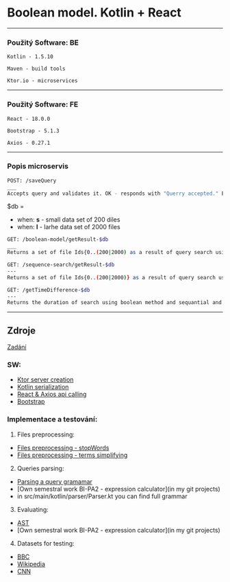 # Boolean model.  Kotlin + React
___


### Použitý Software: BE
`Kotlin - 1.5.10`

`Maven - build tools`

`Ktor.io - microservices`


____

### Použitý Software: FE
`React - 18.0.0` 

`Bootstrap - 5.1.3`

`Axios - 0.27.1`
____

### Popis microservis
```sh
POST: /saveQuery  
___
Accepts query and validates it. OK - responds with "Querry accepted." ERROR - "Bad query syntax."
```
$db = 
* when:  **s** - small data set of 200 diles
* when:  **l** - larhe data set of 2000 files

```sh
GET: /boolean-model/getResult-$db  
___
Returns a set of file Ids{0..(200|2000) as a result of query search using inverted indexes in db
```
```sh
GET: /sequence-search/getResult-$db
---
Returns a set of file Ids{0..(200|2000)} as a result of query search using sequantial search in db

```
```sh
GET: /getTimeDifference-$db  
---
Returns the duration of search using boolean method and sequantial and their difference in ns.
```
____
## Zdroje

[Zadání](https://moodle-vyuka.cvut.cz/pluginfile.php/493984/mod_page/content/24/i-1.pdf)

### SW:
* [Ktor server creation](https://ktor.io/docs/intellij-idea.html)
* [Kotlin serialization](https://kotlinlang.org/docs/serialization.html)
* [React & Axios api calling](https://www.digitalocean.com/community/tutorials/react-axios-react)
* [Bootstrap](https://getbootstrap.com/docs/5.1/getting-started/download/)

### Implementace a testování:

1. Files preprocessing:
* [Files preprocessing - stopWords](https://countwordsfree.com/stopwords)
* [Files preprocessing - terms simplifying](https://stanfordnlp.github.io/CoreNLP/pipeline.html)
2. Queries parsing:
* [Parsing a query gramamar](https://cs.stackexchange.com/questions/10558/grammar-for-describing-boolean-expressions-with-and-or-and-not
  )
* [Own semestral work BI-PA2 - expression calculator](in my git projects)
* in src/main/kotlin/parser/Parser.kt you can find full grammar
3. Evaluating:
* [AST](https://en.wikipedia.org/wiki/Abstract_syntax_tree)
* [Own semestral work BI-PA2 - expression calculator](in my git projects)
4. Datasets for testing:
* [BBC](http://mlg.ucd.ie/datasets/bbc.html)
* [Wikipedia](https://en.wikipedia.org/wiki/Main_Page)
* [CNN](https://lite.cnn.com/en)